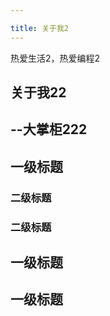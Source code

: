 ```yaml
---

title: 关于我2
---
```

热爱生活2，热爱编程2

## 关于我22
## 			--大掌柜222
## 			一级标题
###         二级标题 			
### 			二级标题
## 			一级标题
## 			一级标题
## 			
